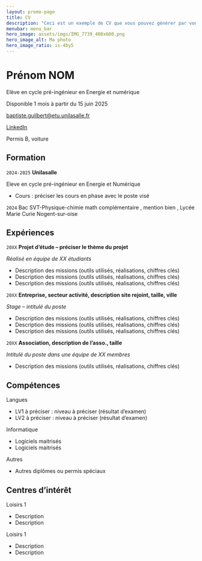 ```yaml
---
layout: promo-page
title: CV
description: "Ceci est un exemple de CV que vous pouvez générer par vous-même"
menubar: menu_bar
hero_image: assets/imgs/IMG_7739_480x600.png
hero_image_alt: Ma photo
hero_image_ratio: is-4by5
---
```


# Prénom NOM
Elève en cycle pré-ingénieur en Energie et numérique 


Disponible 1 mois à partir du 15 juin 2025

[baptiste.guilbert@etu.unilasalle.fr](baptiste.guilbert@etu.unilasalle.fr)

[LinkedIn](https://www.linkedin.com/in/Prenom.Nom)

Permis B, voiture

## Formation 

`2024-2025`
**Unilasalle**

Eleve en cycle pré-ingénieur en Energie et Numérique 
* Cours : préciser les cours en phase avec le poste visé

`2024`
Bac SVT-Physique-chimie math complémentaire , mention bien , Lycée Marie Curie Nogent-sur-oise 

## Expériences

`20XX` **Projet d’étude – préciser le thème du projet**

_Réalisé en équipe de XX étudiants_
* Description des missions (outils utilisés, réalisations, chiffres clés)
* Description des missions (outils utilisés, réalisations, chiffres clés)
* Description des missions (outils utilisés, réalisations, chiffres clés)


`20XX` **Entreprise, secteur activité, description site rejoint, taille, ville**

_Stage – intitulé du poste_
* Description des missions (outils utilisés, réalisations, chiffres clés)
* Description des missions (outils utilisés, réalisations, chiffres clés)
* Description des missions (outils utilisés, réalisations, chiffres clés)

`20XX` **Association, description de l’asso., taille**

_Intitulé du poste dans une équipe de XX membres_
* Description des missions (outils utilisés, réalisations, chiffres clés)

## Compétences

Langues
* LV1 à préciser : niveau à préciser (résultat d’examen)
* LV2 à préciser : niveau à préciser (résultat d’examen)

Informatique
* Logiciels maitrisés
* Logiciels maitrisés

Autres
* Autres diplômes ou permis spéciaux

## Centres d’intérêt

Loisirs 1
* Description 
* Description 

Loisirs 1
* Description 
* Description 


